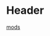 <!-- TITLE: 4 X 4 -->
<!-- SUBTITLE: A quick summary of 4 X 4 -->

# Header
[mods](/home/auto/4-x-4/mods)